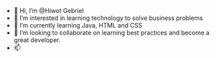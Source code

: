 - 👋 Hi, I’m @Hiwot Gebriel
- 👀 I’m interested in  learning technology to solve business problems
- 🌱 I’m currently learning Java, HTML and CSS
- 💞️ I’m looking to collaborate on learning best practices and become a great developer.
- 📫

<!---
Heweendewaza/Heweendewaza is a ✨ special ✨ repository because its `README.md` (this file) appears on your GitHub profile.
You can click the Preview link to take a look at your changes.
--->
